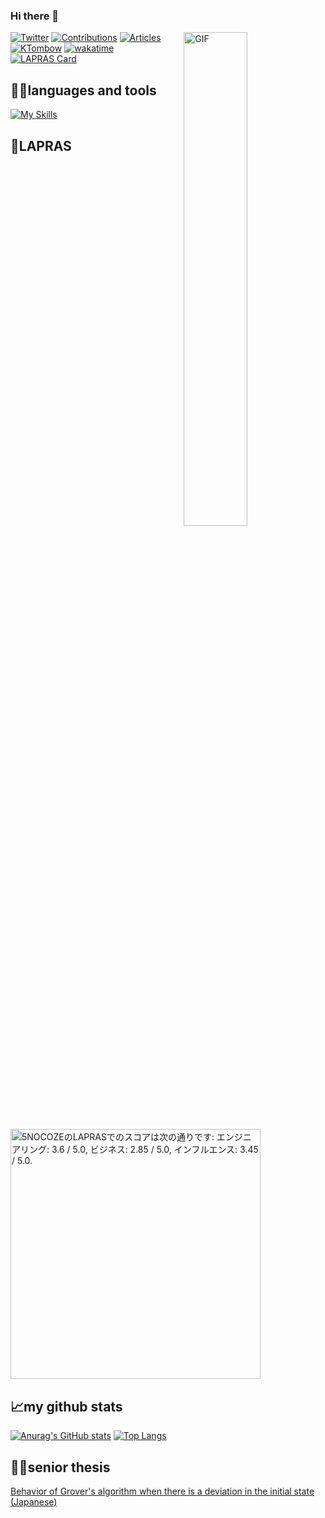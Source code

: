 ### Hi there 👋
<img align="right" alt="GIF" src="https://media.giphy.com/media/qgQUggAC3Pfv687qPC/giphy.gif" width=45% />

[![Twitter](https://img.shields.io/twitter/follow/Ktombow1110?style=social)](https://twitter.com/Ktombow1110 "Twitter")
[![Contributions](https://badgen.org/img/qiita/KaitoMuraoka/contributions?style=plastic)](https://qiita.com/KaitoMuraoka)
[![Articles](https://badgen.org/img/qiita/KaitoMuraoka/articles?style=plastic)](https://qiita.com/KaitoMuraoka)
[![KTombow](https://img.shields.io/endpoint?url=https%3A%2F%2Fatcoder-badges.now.sh%2Fapi%2Fatcoder%2Fjson%2FKTombow)](https://atcoder.jp/users/KTombow)
[![wakatime](https://wakatime.com/badge/user/65f4197e-b3f4-4b37-803d-8149179d8d0f.svg)](https://wakatime.com/@65f4197e-b3f4-4b37-803d-8149179d8d0f)
[![LAPRAS Card](https://github.com/TonTonbow/TonTonbow/actions/workflows/lapras-card.yml/badge.svg?branch=main)](https://github.com/TonTonbow/TonTonbow/actions/workflows/lapras-card.yml)


 ## 🧑‍💻**languages and tools**  
 [![My Skills](https://skillicons.dev/icons?i=swift,kotlin,ruby,md,py,androidstudio,neovim,git,github,githubactions&perline=5)](https://skillicons.dev)


## 👤**LAPRAS**
<!--START_SECTION:lapras-card-->
<p ><a href="https://lapras.com/public/5NOCOZE" target="_blank" rel="noopener noreferrer"><img alt="5NOCOZEのLAPRASでのスコアは次の通りです: エンジニアリング: 3.6 / 5.0, ビジネス: 2.85 / 5.0, インフルエンス: 3.45 / 5.0." src="https://lapras-card-generator.vercel.app/api/svg?e=3.6&b=2.85&i=3.45&b1=%23020e27&b2=%230e5593&i1=%2303102f&i2=%231688bf&l=ja" width="400" ></a></p>
<!--END_SECTION:lapras-card-->

## 📈**my github stats**

[![Anurag's GitHub stats](https://github-readme-stats.vercel.app/api?username=Tontonbow&show_icons=true&theme=tokyonight)](https://github.com/anuraghazra/github-readme-stats)
[![Top Langs](https://github-readme-stats.vercel.app/api/top-langs/?username=TonTonbow&theme=tokyonight)](https://github.com/anuraghazra/github-readme-stats)

## 👨‍🎓**senior thesis**
 [Behavior of Grover's algorithm when there is a deviation in the initial state (Japanese)](./9BSP1118_卒業論文.pdf)
